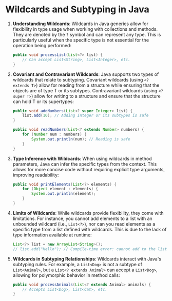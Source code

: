 
# Wildcards and Subtyping in Java

1. **Understanding Wildcards**: Wildcards in Java generics allow for flexibility in type usage when working with collections and methods. They are denoted by the `?` symbol and can represent any type. This is particularly useful when the specific type is not essential for the operation being performed:
   ```java
   public void processList(List<?> list) {
       // Can accept List<String>, List<Integer>, etc.
   }
   ```

2. **Covariant and Contravariant Wildcards**: Java supports two types of wildcards that relate to subtyping. Covariant wildcards (using `<? extends T>`) allow for reading from a structure while ensuring that the objects are of type T or its subtypes. Contravariant wildcards (using `<? super T>`) allow for writing to a structure and ensure that the structure can hold T or its supertypes:
   ```java
   public void addNumbers(List<? super Integer> list) {
       list.add(10); // Adding Integer or its subtypes is safe
   }

   public void readNumbers(List<? extends Number> numbers) {
       for (Number num : numbers) {
           System.out.println(num); // Reading is safe
       }
   }
   ```

3. **Type Inference with Wildcards**: When using wildcards in method parameters, Java can infer the specific types from the context. This allows for more concise code without requiring explicit type arguments, improving readability:
   ```java
   public void printElements(List<?> elements) {
       for (Object element : elements) {
           System.out.println(element);
       }
   }
   ```

4. **Limits of Wildcards**: While wildcards provide flexibility, they come with limitations. For instance, you cannot add elements to a list with an unbounded wildcard (i.e., `List<?>`), nor can you read elements as a specific type from a list defined with wildcards. This is due to the lack of type information available at runtime:
   ```java
   List<?> list = new ArrayList<String>();
   // list.add("Hello"); // Compile-time error: cannot add to the list
   ```

5. **Wildcards in Subtyping Relationships**: Wildcards interact with Java's subtyping rules. For example, a `List<Dog>` is not a subtype of `List<Animal>`, but a `List<? extends Animal>` can accept a `List<Dog>`, allowing for polymorphic behavior in method calls:
   ```java
   public void processAnimals(List<? extends Animal> animals) {
       // Accepts List<Dog>, List<Cat>, etc.
   }
   ```
